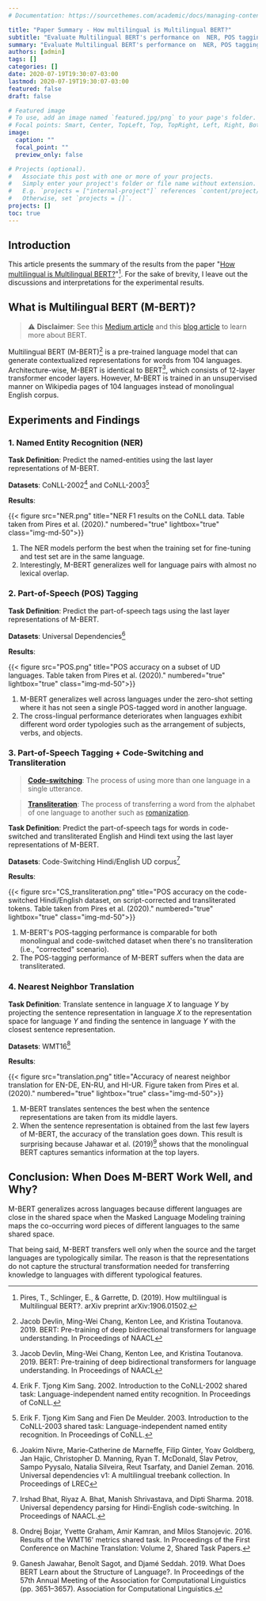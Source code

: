 ```yaml
---
# Documentation: https://sourcethemes.com/academic/docs/managing-content/

title: "Paper Summary - How multilingual is Multilingual BERT?"
subtitle: "Evaluate Multilingual BERT's performance on  NER, POS tagging, and translation tasks."
summary: "Evaluate Multilingual BERT's performance on  NER, POS tagging, and translation tasks."
authors: [admin]
tags: []
categories: []
date: 2020-07-19T19:30:07-03:00
lastmod: 2020-07-19T19:30:07-03:00
featured: false
draft: false

# Featured image
# To use, add an image named `featured.jpg/png` to your page's folder.
# Focal points: Smart, Center, TopLeft, Top, TopRight, Left, Right, BottomLeft, Bottom, BottomRight.
image:
  caption: ""
  focal_point: ""
  preview_only: false

# Projects (optional).
#   Associate this post with one or more of your projects.
#   Simply enter your project's folder or file name without extension.
#   E.g. `projects = ["internal-project"]` references `content/project/deep-learning/index.md`.
#   Otherwise, set `projects = []`.
projects: []
toc: true
---
```

## Introduction

This article presents the summary of the results from the paper "[How multilingual is Multilingual BERT?](https://arxiv.org/pdf/1906.01502.pdf)"[^1]. For the sake of brevity, I leave out the discussions and interpretations for the experimental results.

[^1]: Pires, T., Schlinger, E., & Garrette, D. (2019). How multilingual is Multilingual BERT?. arXiv preprint arXiv:1906.01502.

## What is Multilingual BERT (M-BERT)?
> :warning: **Disclaimer**: See this [Medium article](https://towardsdatascience.com/bert-explained-state-of-the-art-language-model-for-nlp-f8b21a9b6270) and this [blog article](http://jalammar.github.io/illustrated-bert/) to learn more about BERT.

Multilingual BERT (M-BERT)[^2] is a pre-trained language model that can generate contextualized representations for words from 104 languages. Architecture-wise, M-BERT is identical to BERT[^2], which consists of 12-layer transformer encoder layers. However, M-BERT is trained in an unsupervised manner on Wikipedia pages of 104 languages instead of monolingual English corpus.

[^2]: Jacob Devlin, Ming-Wei Chang, Kenton Lee, and Kristina Toutanova. 2019. BERT: Pre-training of deep bidirectional transformers for language understanding. In Proceedings of NAACL

## Experiments and Findings

### 1. Named Entity Recognition (NER)

**Task Definition**: Predict the named-entities using the last layer representations of M-BERT.

**Datasets**: CoNLL-2002[^3] and CoNLL-2003[^4]

[^3]: Erik F. Tjong Kim Sang. 2002. Introduction to the CoNLL-2002 shared task: Language-independent named entity recognition. In Proceedings of CoNLL.
[^4]: Erik F. Tjong Kim Sang and Fien De Meulder. 2003. Introduction to the CoNLL-2003 shared task: Language-independent named entity recognition. In Proceedings of CoNLL.

**Results**:

{{< figure src="NER.png" title="NER F1 results on the CoNLL data. Table taken from Pires et al. (2020)." numbered="true" lightbox="true" class="img-md-50">}}

1. The NER models perform the best when the training set for fine-tuning and test set are in the same language.
2. Interestingly, M-BERT generalizes well for language pairs with almost no lexical overlap.

### 2. Part-of-Speech (POS) Tagging

**Task Definition**: Predict the part-of-speech tags using the last layer representations of M-BERT.

**Datasets**: Universal Dependencies[^5]

[^5]: Joakim Nivre, Marie-Catherine de Marneffe, Filip Ginter, Yoav Goldberg, Jan Hajic, Christopher D. Manning, Ryan T. McDonald, Slav Petrov, Sampo Pyysalo, Natalia Silveira, Reut Tsarfaty, and Daniel Zeman. 2016. Universal dependencies v1: A multilingual treebank collection. In Proceedings of LREC

**Results**:

{{< figure src="POS.png" title="POS accuracy on a subset of UD languages. Table taken from Pires et al. (2020)." numbered="true" lightbox="true" class="img-md-50">}}

1. M-BERT generalizes well across languages under the zero-shot setting where it has not seen a single POS-tagged word in another language.
2. The cross-lingual performance deteriorates when languages exhibit different word order typologies such as the arrangement of subjects, verbs, and objects.

### 3. Part-of-Speech Tagging + Code-Switching and Transliteration

> **[Code-switching](https://en.wikipedia.org/wiki/Code-switching)**: The process of using more than one language in a single utterance.

> **[Transliteration](https://en.wikipedia.org/wiki/Transliteration)**: The process of transferring a word from the alphabet of one language to another such as [romanization](https://en.wikipedia.org/wiki/Romanization).

**Task Definition**: Predict the part-of-speech tags for words in code-switched and transliterated English and Hindi text using the last layer representations of M-BERT.

**Datasets**: Code-Switching Hindi/English UD corpus[^6]

[^6]: Irshad Bhat, Riyaz A. Bhat, Manish Shrivastava, and Dipti Sharma. 2018. Universal dependency parsing for Hindi-English code-switching. In Proceedings of NAACL.

**Results**:

{{< figure src="CS_transliteration.png" title="POS accuracy on the code-switched Hindi/English dataset, on script-corrected and transliterated tokens. Table taken from Pires et al. (2020)." numbered="true" lightbox="true" class="img-md-50">}}

1. M-BERT's POS-tagging performance is comparable for both monolingual and code-switched dataset when there's no transliteration (i.e., "corrected" scenario).
2. The POS-tagging performance of M-BERT suffers when the data are transliterated.

### 4. Nearest Neighbor Translation

**Task Definition**: Translate sentence in language $X$ to language $Y$ by projecting the sentence representation in language $X$ to the representation space for language $Y$ and finding the sentence in language $Y$ with the closest sentence representation.

**Datasets**: WMT16[^7]

[^7]: Ondrej Bojar, Yvette Graham, Amir Kamran, and Milos Stanojevic. 2016. Results of the WMT16' metrics shared task. In Proceedings of the First Conference on Machine Translation: Volume 2, Shared Task Papers.

**Results**:

{{< figure src="translation.png" title="Accuracy of nearest neighbor translation for EN-DE, EN-RU, and HI-UR. Figure taken from Pires et al. (2020)." numbered="true" lightbox="true" class="img-md-50">}}

1. M-BERT translates sentences the best when the sentence representations are taken from its middle layers.
2. When the sentence representation is obtained from the last few layers of M-BERT, the accuracy of the translation goes down. This result is surprising because Jahawar et al. (2019)[^8] shows that the monolingual BERT captures semantics information at the top layers.

[^8]: Ganesh Jawahar, Benoît Sagot, and Djamé Seddah. 2019. What Does BERT Learn about the Structure of Language?. In Proceedings of the 57th Annual Meeting of the Association for Computational Linguistics (pp. 3651–3657). Association for Computational Linguistics.

## Conclusion: When Does M-BERT Work Well, and Why?

M-BERT generalizes across languages because different languages are close in the shared space when the Masked Language Modeling training maps the co-occurring word pieces of different languages to the same shared space.

That being said, M-BERT transfers well only when the source and the target languages are typologically similar. The reason is that the representations do not capture the structural transformation needed for transferring knowledge to languages with different typological features.

